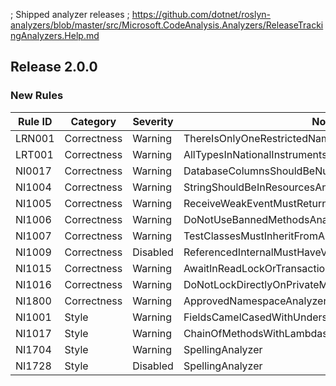 ﻿; Shipped analyzer releases
; https://github.com/dotnet/roslyn-analyzers/blob/master/src/Microsoft.CodeAnalysis.Analyzers/ReleaseTrackingAnalyzers.Help.md

## Release 2.0.0

### New Rules

Rule ID | Category | Severity | Notes
--------|----------|----------|-------
LRN001 | Correctness | Warning | ThereIsOnlyOneRestrictedNamespaceAnalyzer
LRT001 | Correctness | Warning | AllTypesInNationalInstrumentsNamespaceAnalyzer
NI0017 | Correctness | Warning | DatabaseColumnsShouldBeNullableAnalyzer
NI1004 | Correctness | Warning | StringShouldBeInResourcesAnalyzer
NI1005 | Correctness | Warning | ReceiveWeakEventMustReturnTrueAnalyzer
NI1006 | Correctness | Warning | DoNotUseBannedMethodsAnalyzer
NI1007 | Correctness | Warning | TestClassesMustInheritFromAutoTestAnalyzer
NI1009 | Correctness | Disabled | ReferencedInternalMustHaveVisibleInternalAttributeAnalyzer
NI1015 | Correctness | Warning | AwaitInReadLockOrTransactionAnalyzer
NI1016 | Correctness | Warning | DoNotLockDirectlyOnPrivateMemberLockAnalyzer
NI1800 | Correctness | Warning | ApprovedNamespaceAnalyzer
NI1001 | Style | Warning | FieldsCamelCasedWithUnderscoreAnalyzer
NI1017 | Style | Warning | ChainOfMethodsWithLambdasAnalyzer
NI1704 | Style | Warning | SpellingAnalyzer
NI1728 | Style | Disabled | SpellingAnalyzer
